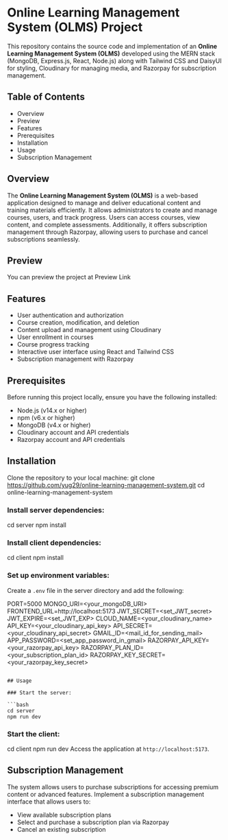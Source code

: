 # Online Learning Management System (OLMS) Project
This repository contains the source code and implementation of an **Online Learning Management System (OLMS)** developed using the MERN stack (MongoDB, Express.js, React, Node.js) along with Tailwind CSS and DaisyUI for styling, Cloudinary for managing media, and Razorpay for subscription management.

## Table of Contents
- Overview
- Preview
- Features
- Prerequisites
- Installation
- Usage
- Subscription Management

## Overview
The **Online Learning Management System (OLMS)** is a web-based application designed to manage and deliver educational content and training materials efficiently. It allows administrators to create and manage courses, users, and track progress. Users can access courses, view content, and complete assessments. Additionally, it offers subscription management through Razorpay, allowing users to purchase and cancel subscriptions seamlessly.

## Preview
You can preview the project at Preview Link

## Features
- User authentication and authorization
- Course creation, modification, and deletion
- Content upload and management using Cloudinary
- User enrollment in courses
- Course progress tracking
- Interactive user interface using React and Tailwind CSS
- Subscription management with Razorpay

## Prerequisites
Before running this project locally, ensure you have the following installed:
- Node.js (v14.x or higher)
- npm (v6.x or higher)
- MongoDB (v4.x or higher)
- Cloudinary account and API credentials
- Razorpay account and API credentials

## Installation
Clone the repository to your local machine:
git clone https://github.com/yug29/online-learning-management-system.git
cd online-learning-management-system

### Install server dependencies:

cd server
npm install


### Install client dependencies:
cd client
npm install


### Set up environment variables:
Create a `.env` file in the server directory and add the following:

PORT=5000
MONGO_URI=<your_mongoDB_URI>
FRONTEND_URL=http://localhost:5173
JWT_SECRET=<set_JWT_secret>
JWT_EXPIRE=<set_JWT_EXP>
CLOUD_NAME=<your_cloudinary_name>
API_KEY=<your_cloudinary_api_key>
API_SECRET=<your_cloudinary_api_secret>
GMAIL_ID=<mail_id_for_sending_mail>
APP_PASSWORD=<set_app_password_in_gmail>
RAZORPAY_API_KEY=<your_razorpay_api_key>
RAZORPAY_PLAN_ID=<your_subscription_plan_id>
RAZORPAY_KEY_SECRET=<your_razorpay_key_secret>
```

## Usage

### Start the server:

```bash
cd server
npm run dev
```

### Start the client:

cd client
npm run dev
Access the application at `http://localhost:5173`.

## Subscription Management

The system allows users to purchase subscriptions for accessing premium content or advanced features. Implement a subscription management interface that allows users to:
- View available subscription plans
- Select and purchase a subscription plan via Razorpay
- Cancel an existing subscription
